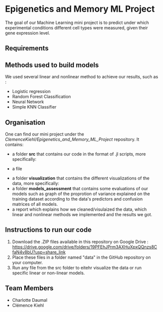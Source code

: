# Epigenetics and Memory ML Project
The goal of our Machine Learning mini project is to predict under which experimental conditions different cell types were measured, given their gene expression level.

## Requirements



## Methods used to build models

We used several linear and nonlinear method to achieve our results, such as :

* Logistic regression
* Random Forest Classification
* Neural Network
* Simple KNN Classifier

## Organisation

One can find our mini project under the *ClemenceKiehl/Epigenetics_and_Memory_ML_Project* repository. It contains:

* a folder **src** that contains our code in the format of .jl scripts, more specifically:
 - a file
* a folder **visualization** that contains the different visualizations of the data, more specifically:
* a folder **models_assessment** that contains some evaluations of our models such as graph of the proprotion of variance explained on the training dataset according to the data's predictors and confusion matrices of all models.
* a report which explains how we cleaned/visulaized the data, which linear and nonlinear methods we implemented and the results we got.

## Instructions to run our code

1. Download the .ZIP files available in this repository on Google Drive : https://drive.google.com/drive/folders/19PFEhJPrm3AXHuXpxQQnzs8CfaN4v8bU?usp=share_link
2. Place these files in a folder named "data" in the GitHub repository on your computer.
3. Run any file from the src folder to eitehr visualize the data or run specific linear or non-linear models.

## Team Members

* Charlotte Daumal
* Clémence Kiehl
